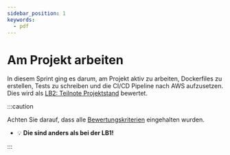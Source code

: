 ```yaml
---
sidebar_position: 1
keywords:
  - pdf
---
```


# Am Projekt arbeiten

In diesem Sprint ging es darum, am Projekt aktiv zu arbeiten, Dockerfiles zu
erstellen, Tests zu schreiben und die CI/CD Pipeline nach AWS aufzusetzen. Dies
wird als
[LB2: Teilnote Projektstand](/docs/beurteilungen/LB2.md#2-teilnote-projektstand)
bewertet.

:::caution

Achten Sie darauf, dass alle
[Bewertungskriterien](/docs/beurteilungen/LB2.md#bewertung-1) eingehalten
wurden.

- 💡 **Die sind anders als bei der LB1!**

:::

